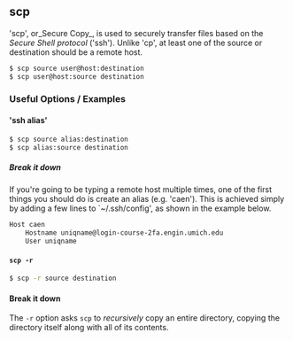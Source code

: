 ---
---

scp
-------
'scp', or_Secure Copy_, is used to securely transfer files based on the _Secure Shell protocol_ ('ssh'). Unlike 'cp', at least one of the source or destination should be a remote host.

~~~ bash
$ scp source user@host:destination
$ scp user@host:source destination
~~~

<!--more-->

### Useful Options / Examples

#### 'ssh alias'
~~~ bash
$ scp source alias:destination
$ scp alias:source destination
~~~

##### Break it down
If you're going to be typing a remote host multiple times, one of the first things you should do is create an alias (e.g. 'caen'). This is achieved simply by adding a few lines to `~/.ssh/config', as shown in the example below.

~~~ sh
Host caen
	Hostname uniqname@login-course-2fa.engin.umich.edu
	User uniqname
~~~

#### `scp -r`
~~~ bash
$ scp -r source destination
~~~

#### Break it down
The `-r` option asks `scp` to _recursively_ copy an entire directory, copying the directory itself along with all of its contents.
